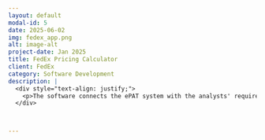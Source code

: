 ```yaml
---
layout: default
modal-id: 5
date: 2025-06-02
img: fedex_app.png
alt: image-alt
project-date: Jan 2025
title: FedEx Pricing Calculator 
client: FedEx
category: Software Development
description: |
  <div style="text-align: justify;">
    <p>The software connects the ePAT system with the analysts' requirements. By uploading the necessary files, it analyzes the sales proposal and adjusts pricing in accordance with commercial policy rates. Users have full visibility of all uploaded files, making it easy to identify any errors. Additionally, the software highlights any changes made.</p>
  </div>



---
```

